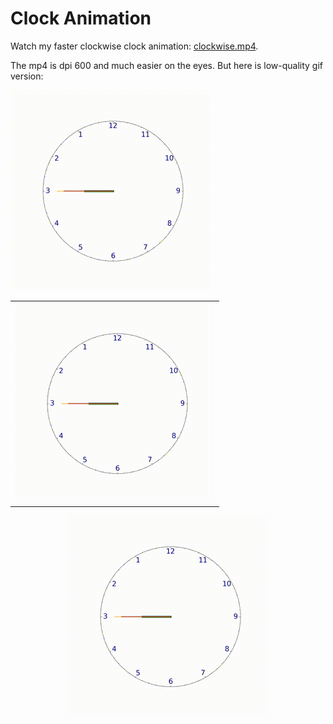 # Clock Animation
Watch my faster clockwise clock animation: [clockwise.mp4](https://github.com/adams-charleen/clock_animation/raw/main/clockwise.mp4).

The mp4 is dpi 600 and much easier on the eyes. But here is low-quality gif version: 

![Clock Animation](clockwise.gif)



|             |
|:-----------:|
| ![Clock Animation](clockwise.gif) |



<p align="center">
<img src="clockwise.gif" alt="Clock Animation">
</p>

